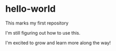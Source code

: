 # hello-world
This marks my first repository

I'm still figuring out how to use this. 

I'm excited to grow and learn more along the way!
